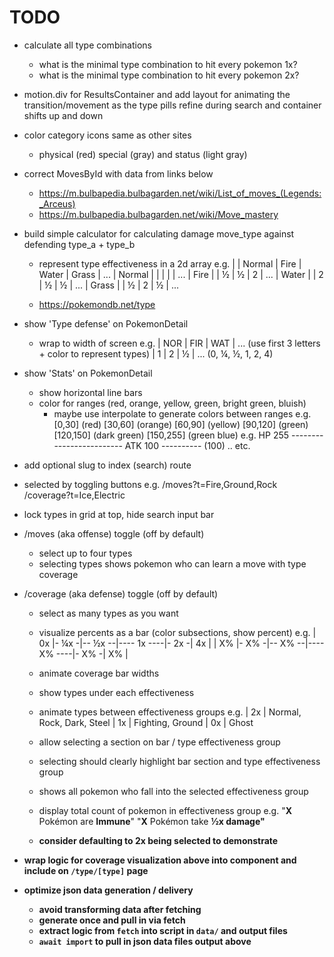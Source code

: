 
# TODO
- calculate all type combinations
  - what is the minimal type combination to hit every pokemon 1x?
  - what is the minimal type combination to hit every pokemon 2x?

- motion.div for ResultsContainer and add layout for animating the transition/movement as the type pills refine during search and container shifts up and down

- color category icons same as other sites
  - physical (red) special (gray) and status (light gray)


- correct MovesById with data from links below
  - https://m.bulbapedia.bulbagarden.net/wiki/List_of_moves_(Legends:_Arceus)
  - https://m.bulbapedia.bulbagarden.net/wiki/Move_mastery



- build simple calculator for calculating damage move_type against defending type_a + type_b
  - represent type effectiveness in a 2d array
    e.g.
      |        | Normal | Fire   | Water  | Grass  | ...
      | Normal |        |        |        |        | ...
      | Fire   |        |    ½   |    ½   |    2   | ...
      | Water  |        |    2   |    ½   |    ½   | ...
      | Grass  |        |    ½   |    2   |    ½   | ...

  - https://pokemondb.net/type

- show 'Type defense' on PokemonDetail
  - wrap to width of screen
  e.g.
  | NOR | FIR | WAT | ... (use first 3 letters + color to represent types)
  |  1  |  2  |  ½  | ... (0, ¼, ½, 1, 2, 4)

- show 'Stats' on PokemonDetail
  - show horizontal line bars
  - color for ranges (red, orange, yellow, green, bright green, bluish)
    - maybe use interpolate to generate colors between ranges
      e.g.
        [0,30] (red)
        [30,60] (orange)
        [60,90] (yellow)
        [90,120] (green)
        [120,150] (dark green)
        [150,255] (green blue)
    e.g.
      HP  255 -------------------------
      ATK 100 ----------                (100)
      .. etc.


- add optional slug to index (search) route
- selected by toggling buttons
  e.g.
    /moves?t=Fire,Ground,Rock
    /coverage?t=Ice,Electric
- lock types in grid at top, hide search input bar

- /moves (aka offense) toggle (off by default)
  - select up to four types
  - selecting types shows pokemon who can learn a move with type coverage

- /coverage (aka defense) toggle (off by default)
  - select as many types as you want
  - visualize percents as a bar (color subsections, show percent)
    e.g.
      | 0x |- ¼x -|-- ½x --|---- 1x ----|- 2x -| 4x |
      | X% |- X% -|-- X% --|---- X% ----|- X% -| X% |
  - animate coverage bar widths
  - show types under each effectiveness
  - animate types between effectiveness groups
    e.g.
      | 2x | Normal, Rock, Dark, Steel
      | 1x | Fighting, Ground
      | 0x | Ghost

  - allow selecting a section on bar / type effectiveness group
  - selecting should clearly highlight bar section and type effectiveness group
  - shows all pokemon who fall into the selected effectiveness group
  - display total count of pokemon in effectiveness group
    e.g.
      "<b>X</b> Pokémon are <b>Immune</b>"
      "<b>X</b> Pokémon take <b>½x damage<b>"
  - consider defaulting to 2x being selected to demonstrate

- wrap logic for coverage visualization above into component and include on `/type/[type]` page

- optimize json data generation / delivery
  - avoid transforming data after fetching
  - generate once and pull in via fetch
  - extract logic from `fetch` into script in `data/` and output files
  - `await import` to pull in json data files output above

